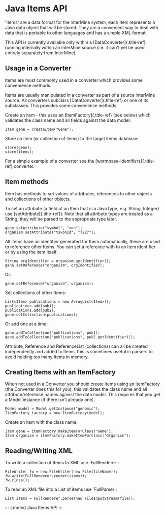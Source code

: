 Java Items API
==============

\'Items\' are a data format for the InterMine system, each Item
represents a Java data object that will be stored. They are a convenient
way to deal with data that is portable to other languages and has a
simple XML format.

This API is currently available only within a
[DataConverter]{.title-ref} running internally within an InterMine
source (i.e. it can\'t yet be used entirely separately from InterMine)

Usage in a Converter
--------------------

Items are most commonly used in a converter which provides some
convenience methods.

Items are usually manipulated in a converter as part of a source
InterMine source. All converters subclass [DataConverter]{.title-ref} or
one of its subclasses. This provides some convenience methods.

Create an item - this uses an [ItemFactory]{.title-ref} (see below)
which validates the class name and all fields against the data model:

``` {.java}
Item gene = createItem("Gene");
```

Store an item (or collection of items) to the target items database:

``` {.java}
store(gene);
store(items);
```

For a simple example of a converter see the
[wormbase-identifiers]{.title-ref} converter.

Item methods
------------

Item has methods to set values of attributes, references to other
objects and collections of other objects.

To set an attribute (a field of an Item that is a Java type, e.g.
String, Integer) use [setAttribute]{.title-ref}). Note that all
attribute types are treated as a String, they will be parsed to the
appropriate type later.

``` {.java}
gene.setAttribute("symbol", "zen");
organism.setAttribute("taxonId", "7227");
```

All items have an identifier generated for them automatically, these are
used to reference other Items. You can set a reference with to an Item
identifier or by using the item itself.

``` {.java}
String orgIdentifier = organism.getIdentifier();
gene.setReference("organism", orgIdentifier);
```

Or:

``` {.java}
gene.setReference("organism", organism);
```

Set collections of other Items:

``` {.java}
List<Item> publications = new ArrayList<Item>();
publications.add(pub1);
publications.add(pub2);
gene.setCollection(publications);
```

Or add one at a time:

``` {.java}
gene.addToCollection("publications", pub1);
gene.addToCollection("publications", pub2.getIdentifier());
```

Attribute, Reference and ReferenceList (collections) can all be created
independently and added to Items, this is sometimes useful in parsers to
avoid holding too many Items in memory.

Creating Items with an ItemFactory
----------------------------------

When not used in a Converter you should create Items using an
ItemFactory (the Converter does this for you), this validates the class
name and all attribute/reference names against the data model. This
requires that you get a Model instance (if there isn\'t already one).

``` {.java}
Model model = Model.getInstance("genomic");
ItemFactory factory = new ItemFactory(model);
```

Create an item with the class name.

``` {.java}
Item gene = itemFactory.makeItemForClass("Gene");
Item organism = itemFactory.makeItemForClass("Organism");
```

Reading/Writing XML
-------------------

To write a collection of Items to XML use \`FullRenderer\`:

``` {.java}
FileWriter fw = new FileWriter(new File(fileName));
fw.write(FullRenderer.render(items));
fw.close();
```

To read an XML file into a List of items use \`FullParser\`:

``` {.java}
List items = FullRenderer.parse(new FileInputStream(file));
```

::: {.index}
Java Items API
:::
